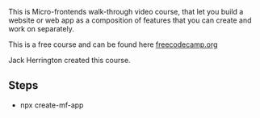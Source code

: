 This is Micro-frontends walk-through video course, that let you build a website or web app as a composition of features that you can create and work on separately.

This is a free course and can be found here [freecodecamp.org](https://www.freecodecamp.org/news/learn-all-about-micro-frontends/)

Jack Herrington created this course.


## **Steps**

- npx create-mf-app  